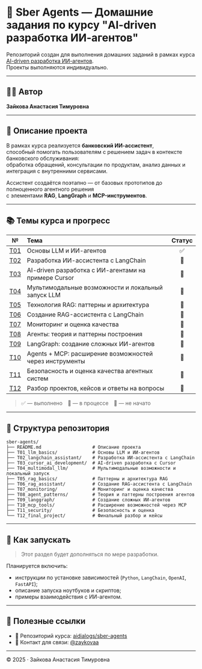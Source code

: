 # 🧠 Sber Agents — Домашние задания по курсу "AI-driven разработка ИИ-агентов"

Репозиторий создан для выполнения домашних заданий в рамках курса  
[AI-driven разработка ИИ-агентов](https://github.com/aidialogs/sber-agents).  
Проекты выполняются индивидуально.

---

## 👩‍💻 Автор

**Зайкова Анастасия Тимуровна**

---

## 💬 Описание проекта

В рамках курса реализуется **банковский ИИ-ассистент**,  
способный помогать пользователям с решением задач в контексте банковского обслуживания:  
обработка обращений, консультации по продуктам, анализ данных и интеграция с внутренними сервисами.  

Ассистент создаётся поэтапно — от базовых прототипов до полноценного агентного решения  
с элементами **RAG**, **LangGraph** и **MCP-инструментов**.

---

## 📚 Темы курса и прогресс

| №  | Тема | Статус |
|:--:|:-----|:------:|
| [T01](https://github.com/aidialogs/sber-agents/tree/main/01-llm-agents-basics) | Основы LLM и ИИ-агентов | ✅ |
| [T02](https://github.com/aidialogs/sber-agents/tree/main/02-langchain) | Разработка ИИ-ассистента с LangChain | 🔲 |
| [T03](https://github.com/aidialogs/sber-agents/tree/main/03-aidd) | AI-driven разработка с ИИ-агентами на примере Cursor | 🔲 |
| [T04](https://github.com/aidialogs/sber-agents/tree/main/04-multimodal) | Мультимодальные возможности и локальный запуск LLM | 🔲 |
| [T05](https://github.com/aidialogs/sber-agents/tree/main/05-rag-patterns) | Технология RAG: паттерны и архитектура | 🔲 |
| [T06](https://github.com/aidialogs/sber-agents/tree/main/06-rag-langchain) | Создание RAG-ассистента с LangChain | 🔲 |
| [T07](https://github.com/aidialogs/sber-agents/tree/main/07-monitoring-quality) | Мониторинг и оценка качества | 🔲 |
| [T08](https://github.com/aidialogs/sber-agents/tree/main/08-agents-theory) | Агенты: теория и паттерны построения | 🔲 |
| [T09](https://github.com/aidialogs/sber-agents/tree/main/09-langgraph) | LangGraph: создание сложных ИИ-агентов | 🔲 |
| [T10](https://github.com/aidialogs/sber-agents/tree/main/10-agents-mcp) | Agents + MCP: расширение возможностей через инструменты | 🔲 |
| [T11](https://github.com/aidialogs/sber-agents/tree/main/11-security-quality) | Безопасность и оценка качества агентных систем | 🔲 |
| [T12](https://github.com/aidialogs/sber-agents/tree/main/12-final-projects) | Разбор проектов, кейсов и ответы на вопросы | 🔲 |

> ✅ — выполнено 🔄 — в процессе 🔲 — не начато

---

## 📁 Структура репозитория

```
sber-agents/
├── README.md                   # Описание проекта
├── T01_llm_basics/             # Основы LLM и ИИ-агентов
├── T02_langchain_assistant/    # Разработка ИИ-ассистента с LangChain
├── T03_cursor_ai_development/  # AI-driven разработка с Cursor
├── T04_multimodal_llm/         # Мультимодальные возможности и локальный запуск
├── T05_rag_basics/             # Паттерны и архитектура RAG
├── T06_rag_assistant/          # Создание RAG-ассистента с LangChain
├── T07_monitoring/             # Мониторинг и оценка качества
├── T08_agent_patterns/         # Теория и паттерны построения агентов
├── T09_langgraph/              # Создание сложных ИИ-агентов
├── T10_mcp_tools/              # Расширение возможностей через MCP
├── T11_security/               # Безопасность и оценка
└── T12_final_project/          # Финальный разбор и кейсы
```

---

## 🚀 Как запускать

> Этот раздел будет дополняться по мере разработки.

Планируется включить:
- инструкции по установке зависимостей (`Python`, `LangChain`, `OpenAI`, `FastAPI`);
- описание запуска ноутбуков и скриптов;
- примеры взаимодействия с ИИ-агентом.

---

## 🔗 Полезные ссылки

- 📘 Репозиторий курса: [aidialogs/sber-agents](https://github.com/aidialogs/sber-agents)
- 💬 Контакт для связи: [@zaykovaa](https://github.com/zaykovaa)

---

© 2025 · Зайкова Анастасия Тимуровна
